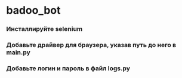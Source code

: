 # badoo_bot

<h3>Инсталлируйте selenium</h3> 
<h3>Добавьте драйвер для браузера, указав путь до него в main.py</h3>
<h3>Добавьте логин и пароль в файл logs.py</h3>

